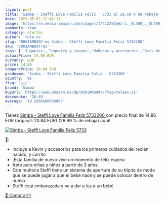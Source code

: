```yaml
---
layout: post
title: 'Simba - Steffi Love Familia Feliz   5733 al 28.69 % de rebaja'
date: 2021-05-02 12:41:11
image: 'https://m.media-amazon.com/images/I/412ZEZyWz-L._SL500_._SL400_.jpg'
comments: true
category: ofertas
author: 'tole.es'
slug: 'B001AMB89Y-es Simba - Steffi Love Familia Feliz 5733200'
sku: 'B001AMB89Y-es'
tags: [ 'Juguetes','Juguetes y juegos','Muñecas y accesorios','Sets de accesorios','simba', ]
actualPrice: 14.86 EUR
currency: EUR
price: 14.86
comparePrice: 20.84 EUR
prodname: 'Simba - Steffi Love Familia Feliz   5733200 '
country: 'es'
flag: '🇪🇸'
brand: 'Simba'
buyurl: 'https://www.amazon.es/dp/B001AMB89Y/?tag=tolees-21'
descuento: '28.69'
average: '19.2866666666667'
---
```


Tienes [Simba - Steffi Love Familia Feliz   5733200 ](https://www.amazon.es/dp/B001AMB89Y/?tag=tolees-21) con precio final de  14.86 EUR (original: 20.84 EUR) (28.69 %  de rebaja) aqui!

[![Simba - Steffi Love Familia Feliz   5733](https://m.media-amazon.com/images/I/412ZEZyWz-L._SL500_._SL400_.jpg)](https://www.amazon.es/dp/B001AMB89Y/?tag=tolees-21)

🔎:

- Incluye a Kevin y accesorios para los primeros cuidados del recién nacido, y carrito
- ¡Esta familia de nuevo vive un momento de feliz espera
- Apto para niñas y niños a partir de 3 años
- Esta muñeca Steffi tiene un sistema de apertura de su tripita de modo que se puede jugar a que el bebé nace y se puede colocar dentro de nuevo
- Steffi está embarazada y va a dar a luz a un bebé

[🛒 Comprar!!!](https://www.amazon.es/dp/B001AMB89Y/?tag=tolees-21)
